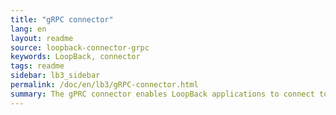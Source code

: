 ```yaml
---
title: "gRPC connector"
lang: en
layout: readme
source: loopback-connector-grpc
keywords: LoopBack, connector
tags: readme
sidebar: lb3_sidebar
permalink: /doc/en/lb3/gRPC-connector.html
summary: The gPRC connector enables LoopBack applications to connect to gRPC data sources.
---
```

